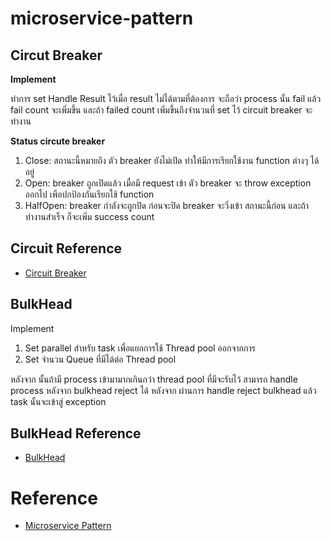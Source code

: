 # microservice-pattern

## Circut Breaker

**Implement**

ทำการ set Handle Result ไว้เมื่อ result ไม่ได้ตามที่ต้องการ จะถือว่า process นั้น fail แล้ว fail count จะเพิ่มขึ้น 
และถ้า failed count เพิ่มขึ้นถึงจำนวนที่ set ไว้ circuit breaker จะทำงาน

**Status circute breaker**

1. Close: สถานะนี้หมายถึง ตัว breaker ยังไม่เปิด ทำให้มีการเรียกใช้งาน function ต่างๆ ได้อยู่
2. Open: breaker ถูกเปิดแล้ว เมื่อมี request เข้า ตัว breaker จะ throw exception ออกไป เพือปกป้องกันเรียกใช้ function
3. HalfOpen: breaker กำลังจะถูกปิด ก่อนจะปิด breaker จะวิ่งเข้า สถานะนี้ก่อน และถ้าทำงานสำเร็จ ก็จะเพิ่ม success count 

## Circuit Reference

- [Circuit Breaker](https://docs.microsoft.com/en-us/azure/architecture/patterns/circuit-breaker)

## BulkHead

Implement

1. Set parallel สำหรับ task เพื่อแยกการใช้ Thread pool ออกจากการ
2. Set จำนวน Queue ที่มีได้ต่อ Thread pool 

หลังจาก นั้นถ้ามี process เข้ามามากเกินกว่า thread pool ที่มีจะรับไว้ สามารถ handle process หลังจาก bulkhead reject ได้
หลังจาก ผ่านการ handle reject bulkhead แล้ว task นั้นจะเข้าสู่ exception

## BulkHead Reference

- [BulkHead](https://docs.microsoft.com/en-us/azure/architecture/patterns/bulkhead)

# Reference

- [Microservice Pattern](https://medium.com/ascend-developers/ทำ-microservices-ให้ยืดหยุ่นและแข็งแกร่งยิ่งกว่าเดิม-ด้วย-spring-cloud-และ-netflix-hystrix-af14ba952c46)